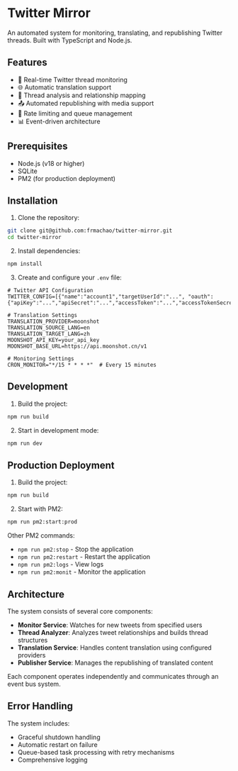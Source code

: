 # Twitter Mirror

An automated system for monitoring, translating, and republishing Twitter threads. Built with TypeScript and Node.js.

## Features

- 🔄 Real-time Twitter thread monitoring
- 🌐 Automatic translation support
- 📝 Thread analysis and relationship mapping
- 📤 Automated republishing with media support
- 🚦 Rate limiting and queue management
- 📊 Event-driven architecture

## Prerequisites

- Node.js (v18 or higher)
- SQLite
- PM2 (for production deployment)

## Installation

1. Clone the repository:
```bash
git clone git@github.com:frmachao/twitter-mirror.git
cd twitter-mirror
```

2. Install dependencies:
```bash
npm install
```

3. Create and configure your `.env` file:
```env
# Twitter API Configuration
TWITTER_CONFIG=[{"name":"account1","targetUserId":"...", "oauth":{"apiKey":"...","apiSecret":"...","accessToken":"...","accessTokenSecret":"..."}}]

# Translation Settings
TRANSLATION_PROVIDER=moonshot
TRANSLATION_SOURCE_LANG=en
TRANSLATION_TARGET_LANG=zh
MOONSHOT_API_KEY=your_api_key
MOONSHOT_BASE_URL=https://api.moonshot.cn/v1

# Monitoring Settings
CRON_MONITOR="*/15 * * * *"  # Every 15 minutes
```

## Development

1. Build the project:
```bash
npm run build
```

2. Start in development mode:
```bash
npm run dev
```

## Production Deployment

1. Build the project:
```bash
npm run build
```

2. Start with PM2:
```bash
npm run pm2:start:prod
```

Other PM2 commands:
- `npm run pm2:stop` - Stop the application
- `npm run pm2:restart` - Restart the application
- `npm run pm2:logs` - View logs
- `npm run pm2:monit` - Monitor the application

## Architecture

The system consists of several core components:
- **Monitor Service**: Watches for new tweets from specified users
- **Thread Analyzer**: Analyzes tweet relationships and builds thread structures
- **Translation Service**: Handles content translation using configured providers
- **Publisher Service**: Manages the republishing of translated content

Each component operates independently and communicates through an event bus system.

## Error Handling

The system includes:
- Graceful shutdown handling
- Automatic restart on failure
- Queue-based task processing with retry mechanisms
- Comprehensive logging

